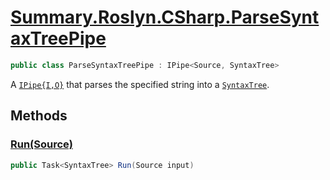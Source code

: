 # [Summary.Roslyn.CSharp.ParseSyntaxTreePipe](../src/Plugins/Roslyn/CSharp/ParseSyntaxTreePipe.cs#L11)
```cs
public class ParseSyntaxTreePipe : IPipe<Source, SyntaxTree>
```

A [`IPipe{I,O}`](./IPipe{I,O}.md) that parses the specified string into a <u>`SyntaxTree`</u>.

## Methods
### [Run(Source)](../src/Plugins/Roslyn/CSharp/ParseSyntaxTreePipe.cs#L13)
```cs
public Task<SyntaxTree> Run(Source input)
```

